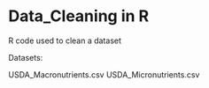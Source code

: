 # Data_Cleaning in R
R code used to clean a dataset

Datasets:

USDA_Macronutrients.csv
USDA_Micronutrients.csv
